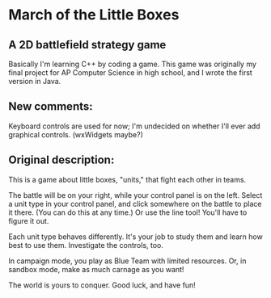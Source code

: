 # March of the Little Boxes
## A 2D battlefield strategy game

Basically I'm learning C++ by coding a game. This game was originally my final project for AP Computer Science in high school, and I wrote the first version in Java.

## New comments:

Keyboard controls are used for now; I'm undecided on whether I'll ever add graphical controls. (wxWidgets maybe?)

## Original description:

This is a game about little boxes, "units," that fight each other in teams.

The battle will be on your right, while your control panel is on the left.
Select a unit type in your control panel, and click somewhere on the
battle to place it there. (You can do this at any time.)
Or use the line tool! You'll have to figure it out.

Each unit type behaves differently. It's your job to study them and learn
how best to use them. Investigate the controls, too.

In campaign mode, you play as Blue Team with limited resources.
Or, in sandbox mode, make as much carnage as you want!

The world is yours to conquer. Good luck, and have fun!
